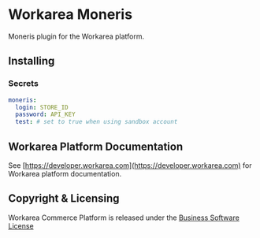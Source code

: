 Workarea Moneris
================================================================================

Moneris plugin for the Workarea platform.

## Installing

### Secrets

```yaml
moneris:
  login: STORE_ID
  password: API_KEY
  test: # set to true when using sandbox account
```

Workarea Platform Documentation
--------------------------------------------------------------------------------

See [https://developer.workarea.com](https://developer.workarea.com) for Workarea platform documentation.

Copyright & Licensing
--------------------------------------------------------------------------------
Workarea Commerce Platform is released under the [Business Software License](https://github.com/workarea-commerce/workarea/blob/master/LICENSE)
